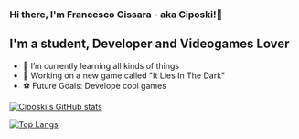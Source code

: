 ### Hi there, I'm Francesco Gissara - aka Ciposki!👋


## I'm a student, Developer and Videogames Lover
  - 🌱 I’m currently learning all kinds of things
  - 👯 Working on a new game called "It Lies In The Dark"
  - ⚽ Future Goals: Develope cool games

[![Ciposki's GitHub stats](https://github-readme-stats.vercel.app/api?username=Ciposki&show_icons=true&theme=github_dark_dimmed)](https://github.com/Ciposki/github-readme-stats) 


[![Top Langs](https://github-readme-stats.vercel.app/api/top-langs/?username=Ciposki&layout=compact&theme=github_dark_dimmed&langs_count=10)](https://github.com/Ciposki/github-readme-stats)
